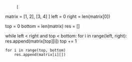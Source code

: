          [    
matrix = [1, 2],
         [3, 4]
         ]
left = 0
right = len(matrix[0])

top = 0
bottom = len(matrix)
res = []

while left < right and top < bottom:
    for i in range(left, right):
        res.append(matrix[top][i])
    top += 1

    for i in range(top, bottom)
        res.append(matrix[i][])
    
